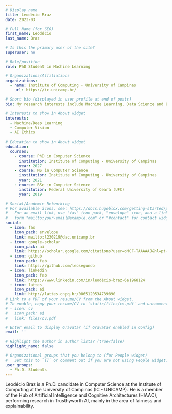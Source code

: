 ```yaml
---
# Display name
title: Leodécio Braz
date: 2023-03

# Full Name (for SEO)
first_name: Leodécio
last_name: Braz

# Is this the primary user of the site?
superuser: no

# Role/position
role: PhD Student in Machine Learning

# Organizations/Affiliations
organizations:
  - name: Institute of Computing - University of Campinas
    url: https://ic.unicamp.br/

# Short bio (displayed in user profile at end of posts)
bio: My research interests include Machine Learning, Data Science and Ethical AI.

# Interests to show in About widget
interests:
  - Machine/Deep Learning
  - Computer Vision
  - AI Ethics
  
# Education to show in About widget
education:
  courses:
    - course: PhD in Computer Science
      institution: Institute of Computing - University of Campinas
      year: 2027
    - course: MS in Computer Science
      institution: Institute of Computing - University of Campinas
      year: 2021
    - course: BSc in Computer Science
      institution: Federal University of Ceará (UFC)
      year: 2019

# Social/Academic Networking
# For available icons, see: https://docs.hugoblox.com/getting-started/page-builder/#icons
#   For an email link, use "fas" icon pack, "envelope" icon, and a link in the
#   form "mailto:your-email@example.com" or "#contact" for contact widget.
social:
  - icon: fas
    icon_pack: envelope
    link: mailto:l230219@dac.unicamp.br
  - icon: google-scholar
    icon_pack: ai
    link: https://scholar.google.com/citations?user=oMCF-TAAAAAJ&hl=pt-BR
  - icon: github
    icon_pack: fab
    link: https://github.com/leosegundo
  - icon: linkedin
    icon_pack: fab
    link: https://www.linkedin.com/in/leodécio-braz-6a1968124
  - icon: lattes
    icon_pack: ai
    link: http://lattes.cnpq.br/0865120534739890
# Link to a PDF of your resume/CV from the About widget.
# To enable, copy your resume/CV to `static/files/cv.pdf` and uncomment the lines below.
# - icon: cv
#   icon_pack: ai
#   link: files/cv.pdf

# Enter email to display Gravatar (if Gravatar enabled in Config)
email: ''

# Highlight the author in author lists? (true/false)
highlight_name: false

# Organizational groups that you belong to (for People widget)
#   Set this to `[]` or comment out if you are not using People widget.
user_groups:
  - Ph.D. Students
---
```


Leodécio Braz is a Ph.D. candidate in Computer Science at the Institute of Computing at the University of Campinas (IC - UNICAMP). He is a member of the Hub of Artificial Intelligence and Cognitive Architectures (HIAAC), performing research in Trusthyworth AI, mainly in the area of fairness and explainability.
